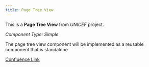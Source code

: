 ```yaml
---
title: Page Tree View
---
```


This is a **Page Tree View** from *UNICEF* project.

*Component Type: Simple*

The page tree view component will be implemented as a reusable component that is standalone


[Confluence Link](https://confluence.mirum.agency:8443/display/UDTP4/Component+Matrix#ComponentMatrix-PageTreeView(exLinkArray))
